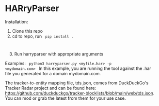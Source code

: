 # HARryParser

Installation:
1. Clone this repo
2. cd to repo, run <code>
  pip install .
  </code>
3. Run harryparser with appropriate arguments

Examples:
<code>
  python3 harryparser.py <myfile.har> -p <mydomain.com>
  </code>
In this example, you are running the tool against the .har file you generated for a domain mydomain.com. 

The tracker-to-entity mapping file, tds.json, comes from DuckDuckGo's Tracker Radar project and can be found here: https://github.com/duckduckgo/tracker-blocklists/blob/main/web/tds.json. You can mod or grab the latest from them for your use case. 

